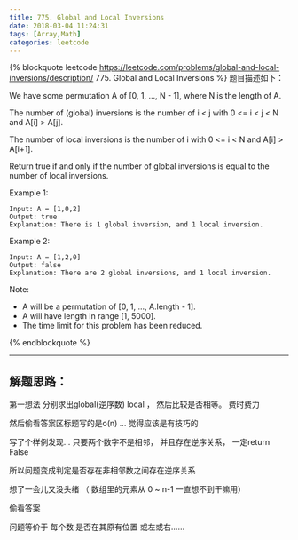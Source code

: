```yaml
---
title: 775. Global and Local Inversions
date: 2018-03-04 11:24:31
tags: [Array,Math]
categories: leetcode
---
```


{% blockquote  leetcode https://leetcode.com/problems/global-and-local-inversions/description/ 775. Global and Local Inversions %}
题目描述如下：

We have some permutation A of [0, 1, ..., N - 1], where N is the length of A.

The number of (global) inversions is the number of i < j with 0 <= i < j < N and A[i] > A[j].

The number of local inversions is the number of i with 0 <= i < N and A[i] > A[i+1].

Return true if and only if the number of global inversions is equal to the number of local inversions.

Example 1:

    Input: A = [1,0,2]
    Output: true
    Explanation: There is 1 global inversion, and 1 local inversion.

Example 2:

    Input: A = [1,2,0]
    Output: false
    Explanation: There are 2 global inversions, and 1 local inversion.

Note:
- A will be a permutation of [0, 1, ..., A.length - 1].
- A will have length in range [1, 5000].
- The time limit for this problem has been reduced.

{% endblockquote %}

---

## 解题思路：

第一想法 分别求出global(逆序数) local ， 然后比较是否相等。 费时费力

然后偷看答案区标题写的是o(n) ... 觉得应该是有技巧的

写了个样例发现... 只要两个数字不是相邻， 并且存在逆序关系， 一定return False

所以问题变成判定是否存在非相邻数之间存在逆序关系

想了一会儿又没头绪 （ 数组里的元素从 0 ~ n-1 一直想不到干嘛用）

偷看答案

问题等价于 每个数 是否在其原有位置 或左或右……